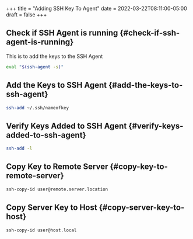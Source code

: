 +++
title = "Adding SSH Key To Agent"
date = 2022-03-22T08:11:00-05:00
draft = false
+++

## Check if SSH Agent is running {#check-if-ssh-agent-is-running}

This is to add the keys to the SSH Agent

```sh
eval "$(ssh-agent -s)"
```


## Add the Keys to SSH Agent {#add-the-keys-to-ssh-agent}

```sh
ssh-add ~/.ssh/nameofkey
```


## Verify Keys Added to SSH Agent {#verify-keys-added-to-ssh-agent}

```sh
ssh-add -l
```


## Copy Key to Remote Server {#copy-key-to-remote-server}

```sh
ssh-copy-id user@remote.server.location
```


## Copy Server Key to Host {#copy-server-key-to-host}

```sh
ssh-copy-id user@host.local
```
